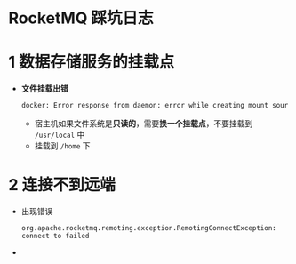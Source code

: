# RocketMQ  踩坑日志

# 1 数据存储服务的挂载点

* **文件挂载出错**

  ```txt
  docker: Error response from daemon: error while creating mount source path
  ```

  * 宿主机如果文件系统是**只读的**，需要**换一个挂载点**，不要挂载到 `/usr/local` 中
  * 挂载到 `/home` 下

# 2 连接不到远端

* 出现错误

  `org.apache.rocketmq.remoting.exception.RemotingConnectException: connect to failed`

* 
